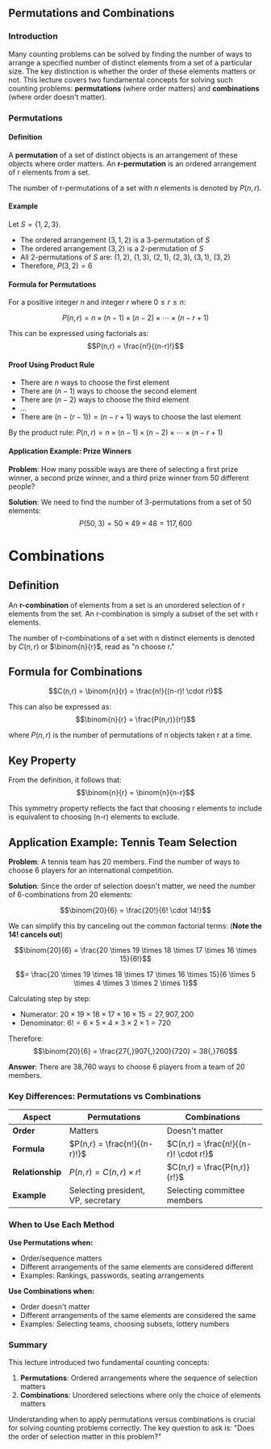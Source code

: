 ## Permutations and Combinations

### Introduction

Many counting problems can be solved by finding the number of ways to arrange a specified number of distinct elements from a set of a particular size. The key distinction is whether the order of these elements matters or not. This lecture covers two fundamental concepts for solving such counting problems: **permutations** (where order matters) and **combinations** (where order doesn't matter).

### Permutations

#### Definition
A **permutation** of a set of distinct objects is an arrangement of these objects where order matters. An **r-permutation** is an ordered arrangement of r elements from a set.

The number of r-permutations of a set with n elements is denoted by $P(n,r)$.

#### Example
Let $S = \{1, 2, 3\}$. 
- The ordered arrangement $(3, 1, 2)$ is a 3-permutation of $S$
- The ordered arrangement $(3, 2)$ is a 2-permutation of $S$
- All 2-permutations of $S$ are: $(1,2)$, $(1,3)$, $(2,1)$, $(2,3)$, $(3,1)$, $(3,2)$
- Therefore, $P(3,2) = 6$

#### Formula for Permutations
For a positive integer $n$ and integer $r$ where $0 \leq r \leq n$:

$$P(n,r) = n \times (n-1) \times (n-2) \times \cdots \times (n-r+1)$$

This can be expressed using factorials as:
$$P(n,r) = \frac{n!}{(n-r)!}$$

#### Proof Using Product Rule
- There are $n$ ways to choose the first element
- There are $(n-1)$ ways to choose the second element  
- There are $(n-2)$ ways to choose the third element
- ...
- There are $(n-(r-1)) = (n-r+1)$ ways to choose the last element

By the product rule: $P(n,r) = n \times (n-1) \times (n-2) \times \cdots \times (n-r+1)$

#### Application Example: Prize Winners
**Problem**: How many possible ways are there of selecting a first prize winner, a second prize winner, and a third prize winner from 50 different people?

**Solution**: We need to find the number of 3-permutations from a set of 50 elements:
$$P(50,3) = 50 \times 49 \times 48 = 117,600$$

# Combinations

## Definition

An **r-combination** of elements from a set is an unordered selection of r elements from the set. An r-combination is simply a subset of the set with r elements.

The number of r-combinations of a set with n distinct elements is denoted by $C(n,r)$ or $\binom{n}{r}$, read as "n choose r."

## Formula for Combinations

$$C(n,r) = \binom{n}{r} = \frac{n!}{(n-r)! \cdot r!}$$

This can also be expressed as:
$$\binom{n}{r} = \frac{P(n,r)}{r!}$$

where $P(n,r)$ is the number of permutations of n objects taken r at a time.

## Key Property

From the definition, it follows that:
$$\binom{n}{r} = \binom{n}{n-r}$$

This symmetry property reflects the fact that choosing r elements to include is equivalent to choosing (n-r) elements to exclude.

## Application Example: Tennis Team Selection

**Problem**: A tennis team has 20 members. Find the number of ways to choose 6 players for an international competition.

**Solution**: Since the order of selection doesn't matter, we need the number of 6-combinations from 20 elements:

$$\binom{20}{6} = \frac{20!}{6! \cdot 14!}$$

We can simplify this by canceling out the common factorial terms:  (**Note the 14! cancels out**)

$$\binom{20}{6} = \frac{20 \times 19 \times 18 \times 17 \times 16 \times 15}{6!}$$

$$= \frac{20 \times 19 \times 18 \times 17 \times 16 \times 15}{6 \times 5 \times 4 \times 3 \times 2 \times 1}$$

Calculating step by step:
- Numerator: $20 \times 19 \times 18 \times 17 \times 16 \times 15 = 27{,}907{,}200$
- Denominator: $6! = 6 \times 5 \times 4 \times 3 \times 2 \times 1 = 720$

Therefore:
$$\binom{20}{6} = \frac{27{,}907{,}200}{720} = 38{,}760$$

**Answer**: There are 38,760 ways to choose 6 players from a team of 20 members.

### Key Differences: Permutations vs Combinations

| Aspect | Permutations | Combinations |
|--------|-------------|--------------|
| **Order** | Matters | Doesn't matter |
| **Formula** | $P(n,r) = \frac{n!}{(n-r)!}$ | $C(n,r) = \frac{n!}{(n-r)! \cdot r!}$ |
| **Relationship** | $P(n,r) = C(n,r) \times r!$ | $C(n,r) = \frac{P(n,r)}{r!}$ |
| **Example** | Selecting president, VP, secretary | Selecting committee members |

### When to Use Each Method

**Use Permutations when:**
- Order/sequence matters
- Different arrangements of the same elements are considered different
- Examples: Rankings, passwords, seating arrangements

**Use Combinations when:**  
- Order doesn't matter
- Different arrangements of the same elements are considered the same
- Examples: Selecting teams, choosing subsets, lottery numbers

### Summary

This lecture introduced two fundamental counting concepts:

1. **Permutations**: Ordered arrangements where the sequence of selection matters
2. **Combinations**: Unordered selections where only the choice of elements matters

Understanding when to apply permutations versus combinations is crucial for solving counting problems correctly. The key question to ask is: "Does the order of selection matter in this problem?"